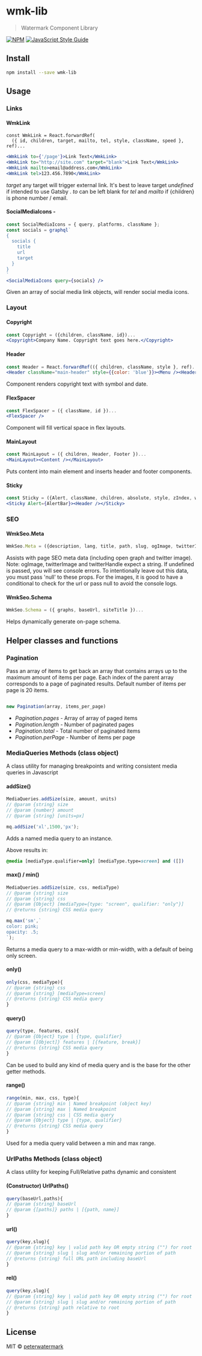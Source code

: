 # wmk-lib

> Watermark Component Library

[![NPM](https://img.shields.io/npm/v/wmk-lib.svg)](https://www.npmjs.com/package/wmk-lib) [![JavaScript Style Guide](https://img.shields.io/badge/code_style-standard-brightgreen.svg)](https://standardjs.com)

## Install

```bash
npm install --save wmk-lib
```

## Usage

### Links

#### WmkLink

```
const WmkLink = React.forwardRef(
  ({ id, children, target, mailto, tel, style, className, speed }, ref)...
```

```jsx
<WmkLink to={'/page'}>Link Text</WmkLink>
<WmkLink to="http://site.com" target="blank">Link Text</WmkLink>
<WmkLink mailto>email@address.com</WmkLink>
<WmkLink tel>123.456.7890</WmkLink>
```

_target_ any target will trigger external link. It's best to leave target _undefined_ if intended to use Gatsby <Link>.
_to_ can be left blank for _tel_ and _mailto_ if {children} is phone number / email.

#### SocialMediaIcons -

```jsx
const SocialMediaIcons = { query, platforms, className };
const socials = graphql`
{
  socials {
    title
    url
    target
  }
}
`
<SocialMediaIcons query={socials} />
```

Given an array of social media link objects, will render social media icons.

### Layout

#### Copyright

```jsx
const Copyright = ({children, className, id})...
<Copyright>Company Name. Copyright text goes here.</Copyright>
```

#### Header

```jsx
const Header = React.forwardRef(({ children, className, style }, ref)...
<Header className="main-header" style={{color: 'blue'}}><Menu /><Header/>
```

Component renders copyright text with symbol and date.

#### FlexSpacer

```jsx
const FlexSpacer = ({ className, id })...
<FlexSpacer />
```

Component will fill vertical space in flex layouts.

#### MainLayout

```jsx
const MainLayout = ({ children, Header, Footer })...
<MainLayout><Content /></MainLayout>
```

Puts content into main element and inserts header and footer components.

#### Sticky

```jsx
const Sticky = ({Alert, className, children, absolute, style, zIndex, width, trigger})...
<Sticky Alert={AlertBar}><Header /></Sticky>
```

### SEO

#### WmkSeo.Meta

```jsx
WmkSeo.Meta = ({description, lang, title, path, slug, ogImage, twitterImage, twitterHandle, baseUrl, siteTitle})...
```

Assists with page SEO meta data (including open graph and twitter image).
Note: ogImage, twitterImage and twitterHandle expect a string. If undefined is passed, you will see console errors. To intentionally leave out this data, you must pass 'null' to these props. For the images, it is good to have a conditional to check for the url or pass null to avoid the console logs.

#### WmkSeo.Schema

```jsx
WmkSeo.Schema = ({ graphs, baseUrl, siteTitle })...
```

Helps dynamically generate on-page schema.

## Helper classes and functions

### Pagination

Pass an array of items to get back an array that contains arrays up to the
maximum amount of items per page. Each index of the parent array corresponds to a page of paginated results. Default number of items per page is 20 items.
```js

new Pagination(array, items_per_page)
```

- *Pagination.pages* - Array of array of paged items
- *Pagination.length* - Number of paginated pages
- *Pagination.total* - Total number of paginated items
- *Pagination.perPage* - Number of items per page


### MediaQueries Methods (class object)
A class utility for managing breakpoints 
and writing consistent media queries in Javascript

#### addSize()
```js
MediaQueries.addSize(size, amount, units)
// @param {string} size
// @param {number} amount
// @param {string} [units=px] 

mq.addSize('xl',1500,'px');
```
Adds a named media query to an instance.

Above results in:
```css
@media [mediaType.qualifier=only] [mediaType.type=screen] and ([])
```

#### max() / min()
```js
MediaQueries.addSize(size, css, mediaType)
// @param {string} size
// @param {string} css
// @param {Object} [mediaType={type: "screen", qualifier: "only"}] 
// @returns {string} CSS media query

mq.max('sm',`
color: pink;
opacity: .5;
`);
```
Returns a media query to a max-width or min-width, with a default of being only screen.

#### only()
```js
only(css, mediaType){
// @param {string} css
// @param {string} [mediaType=screen]
// @returns {string} CSS media query
}
```

#### query()
```js
query(type, features, css){
// @param {Object} type | {type, qualifier}
// @param {[Object]} features | [{feature, break}]
// @returns {string} CSS media query
}
```
Can be used to build any kind of media query and is the base for the other getter methods.

#### range()
```js
range(min, max, css, type){
// @param {string} min | Named breakpoint (object key)
// @param {string} max | Named breakpoint
// @param {string} css | CSS media query
// @param {Object} type | {type, qualifier}
// @returns {string} CSS media query
}
```
Used for a media query valid between a min and max range.

### UrlPaths Methods (class object)
A class utility for keeping Full/Relative paths 
dynamic and consistent

#### (Constructor) UrlPaths()
```js
query(baseUrl,paths){
// @param {string} baseUrl
// @param {[paths]} paths | [{path, name}]
}
```

#### url()
```js
query(key,slug){
// @param {string} key | valid path key OR empty string ("") for root
// @param {string} slug | slug and/or remaining portion of path
// @returns {string} full URL path including baseUrl
}
```

#### rel()
```js
query(key,slug){
// @param {string} key | valid path key OR empty string ("") for root
// @param {string} slug | slug and/or remaining portion of path
// @returns {string} path relative to root
}
```

## License

MIT © [peterwatermark](https://github.com/peterwatermark)
